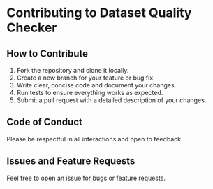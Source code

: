 # Contributing to Dataset Quality Checker

## How to Contribute
1. Fork the repository and clone it locally.
2. Create a new branch for your feature or bug fix.
3. Write clear, concise code and document your changes.
4. Run tests to ensure everything works as expected.
5. Submit a pull request with a detailed description of your changes.

## Code of Conduct
Please be respectful in all interactions and open to feedback.

## Issues and Feature Requests
Feel free to open an issue for bugs or feature requests.
